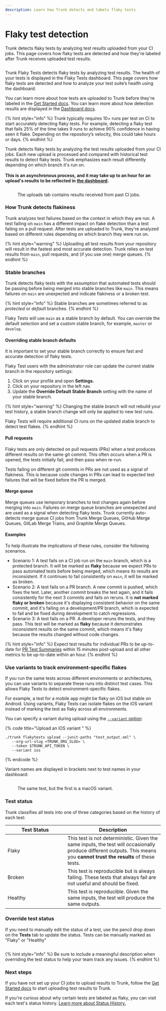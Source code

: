 ```yaml
---
description: Learn how Trunk detects and labels flaky tests
---
```


# Flaky test detection

Trunk detects flaky tests by analyzing test results uploaded from your CI jobs. This page covers how flaky tests are detected and how they're labeled after Trunk receives uploaded test results.

<figure><picture><source srcset="../.gitbook/assets/unique-failure-reason-dark.png" media="(prefers-color-scheme: dark)"><img src="../.gitbook/assets/unique-failure-reason-light.png" alt=""></picture><figcaption></figcaption></figure>

Trunk Flaky Tests detects flaky tests by analyzing test results. The health of your tests is displayed in the Flaky Tests dashboard. This page covers how flaky tests are detected and how to analyze your test suite’s health using the dashboard.

You can learn more about how tests are uploaded to Trunk before they're labeled in the [Get Started docs](get-started/). You can learn more about how detection results are displayed in the [Dashboard docs](dashboard.md).

{% hint style="info" %}
Trunk typically requires 10+ runs per test on CI to start accurately detecting flaky tests. For example, detecting a flaky test that fails 25% of the time takes 9 runs to achieve 90% confidence in having seen it flake. Depending on the repository’s velocity, this could take hours or days.
{% endhint %}

Trunk detects flaky tests by analyzing the test results uploaded from your CI jobs. Each new upload is processed and compared with historical test results to detect flaky tests. Trunk emphasizes each result differently depending on which branch it's run on.\
\
**This is an asynchronous process, and it may take up to an hour for an upload's results to be reflected in** [**the dashboard**](get-started/#id-4.-confirm-your-configuration-analyze-your-dashboard)**.**

<figure><picture><source srcset="../.gitbook/assets/data-uploads-dark.png" media="(prefers-color-scheme: dark)"><img src="../.gitbook/assets/data-uploads-light.png" alt=""></picture><figcaption><p>The uploads tab contains results received from past CI jobs.</p></figcaption></figure>

### How Trunk detects flakiness

Trunk analyzes test failures based on the context in which they are run. A test failing on `main` has a different impact on flake detection than a test failing on a pull request. After tests are uploaded to Trunk, they're analyzed based on different rules depending on which branch they were run on.

{% hint style="warning" %}
Uploading all test results from your repository will result in the fastest and most accurate detection. Trunk relies on test results from `main`, pull requests, and (if you use one) merge queues.
{% endhint %}

### Stable branches

Trunk detects flaky tests with the assumption that automated tests should be passing before being merged into stable branches like `main`. This means failures on `main` are unexpected and indicate flakiness or a broken test.

{% hint style="info" %}
Stable branches are sometimes referred to as _protected_ or _default_ branches.
{% endhint %}

Flaky Tests will use `main` as a stable branch by default. You can override the default selection and set a custom stable branch, for example, `master` or `develop`.

#### Overriding stable branch defaults

It is important to set your stable branch correctly to ensure fast and accurate detection of flaky tests.

Flaky Test users with the administrator role can update the current stable branch in the repository settings:

1. Click on your profile and open **Settings.**
2. Click on your repository in the left nav.
3. Update the **Override Default Stable Branch** setting with the name of your stable branch.

{% hint style="warning" %}
Changing the stable branch will not rebuild your test history, a stable branch change will only be applied to new test runs.

Flaky Tests will require additional CI runs on the updated stable branch to detect test flakes.
{% endhint %}

#### Pull requests

Flaky tests are only detected on pull requests (PRs) when a test produces different results on the same git commit. This often occurs when a PR is opened, the tests initially fail, and then pass when re-run.

Tests failing on different git commits in PRs are not used as a signal of flakiness. This is because code changes in PRs can lead to expected test failures that will be fixed before the PR is merged.

#### Merge queue

Merge queues use temporary branches to test changes again before merging into `main`. Failures on merge queue branches are unexpected and are used as a signal when detecting flaky tests. Trunk currently auto-detects merge queue CI jobs from Trunk Merge Queues, GitHub Merge Queues, GitLab Merge Trains, and Graphite Merge Queues.

#### Examples

To help illustrate the implications of these rules, consider the following scenarios.

* Scenario 1: A test fails on a CI job run on the `main` branch, which is a protected branch. It will be marked as **flaky** because we expect PRs to pass automated tests before being merged, which means its results are inconsistent. If it continues to fail consistently on `main`, it will be marked as broken.
* Scenario 2: A test fails on a PR branch. A new commit is pushed, which fixes the test. Later, another commit breaks the test again, and it fails consistently for the next 3 commits and fails on reruns. It is **not marked flaky or broken** because it's displaying consistent behavior on the same commit, and it's failing on a development/PR branch, which is expected to fail and be fixed during development to catch regressions.
* Scenario 3: A test fails on a PR. A developer reruns the tests, and they pass. This test will be marked as **flaky** because it demonstrates inconsistent results on the same commit, which means it's flaky because the results changed without code changes.

{% hint style="info" %}
Expect test results for individual PRs to be up-to-date for [PR Test Summaries](github-pull-request-comments.md) within 15 minutes post-upload and all other metrics to be up-to-date within an hour.
{% endhint %}

### Use variants to track environment-specific flakes

If you run the same tests across different environments or architectures, you can use variants to separate these runs into distinct test cases. This allows Flaky Tests to detect environment-specific flakes.

For example, a test for a mobile app might be flaky on iOS but stable on Android. Using variants, Flaky Tests can isolate flakes on the iOS variant instead of marking the test as flaky across all environments.

You can specify a variant during upload using the [`--variant` option](uploader.md#full-command-reference):

{% code title="Upload an iOS variant " %}
```
./trunk flakytests upload --junit-paths "test_output.xml" \
   --org-url-slug <TRUNK_ORG_SLUG> \
   --token $TRUNK_API_TOKEN \
   --variant ios
```
{% endcode %}

Variant names are displayed in brackets next to test names in your dashboard:

<figure><picture><source srcset="../.gitbook/assets/variants-dark-border.png" media="(prefers-color-scheme: dark)"><img src="../.gitbook/assets/variants-light-border.png" alt=""></picture><figcaption><p>The same test, but the first is a macOS variant.</p></figcaption></figure>

### Test status

Trunk classifies all tests into one of three categories based on the history of each test:

<table><thead><tr><th width="178">Test Status</th><th>Description</th></tr></thead><tbody><tr><td>Flaky</td><td>This test is not deterministic. Given the same inputs, the test will occasionally produce different outputs. This means you <strong>cannot trust the results</strong> of these tests.</td></tr><tr><td>Broken</td><td>This test is reproducible but is always failing. These tests that always fail are not useful and should be fixed.</td></tr><tr><td>Healthy</td><td>This test is reproducible. Given the same inputs, the test will produce the same outputs.</td></tr></tbody></table>

### Override test status

If you need to manually edit the status of a test, use the pencil drop down on the **Tests** tab to update the status.  Tests can be manually marked as "Flaky" or "Healthy"&#x20;

<figure><img src="../.gitbook/assets/manual-test-mark.png" alt=""><figcaption></figcaption></figure>

{% hint style="info" %}
Be sure to include a meaningful description when overriding the test status to help your team track any issues.
{% endhint %}

### Next steps

If you have not set up your CI jobs to upload results to Trunk, follow the [Get Started docs](get-started/) to start uploading test results to Trunk.

If you're curious about why certain tests are labeled as flaky, you can visit each test's status history. [Learn more about Status History.](dashboard.md#status-history)

<figure><picture><source srcset="../.gitbook/assets/test-history-dark.png" media="(prefers-color-scheme: dark)"><img src="../.gitbook/assets/test-history-light.png" alt=""></picture><figcaption></figcaption></figure>
